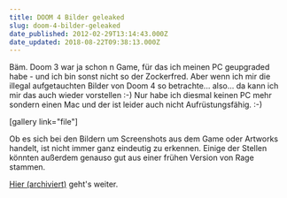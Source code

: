 ```yaml
---
title: DOOM 4 Bilder geleaked
slug: doom-4-bilder-geleaked
date_published: 2012-02-29T13:14:43.000Z
date_updated: 2018-08-22T09:38:13.000Z
---
```


Bäm. Doom 3 war ja schon n Game, für das ich meinen PC geupgraded habe - und ich bin sonst nicht so der Zockerfred. Aber wenn ich mir die illegal aufgetauchten Bilder von Doom 4 so betrachte... also... da kann ich mir das auch wieder vorstellen :-) Nur habe ich diesmal keinen PC mehr sondern einen Mac und der ist leider auch nicht Aufrüstungsfähig. :-)

[gallery link="file"]

Ob es sich bei den Bildern um Screenshots aus dem Game oder Artworks handelt, ist nicht immer ganz eindeutig zu erkennen. Einige der Stellen könnten außerdem genauso gut aus einer frühen Version von Rage stammen.

[Hier (archiviert)](http://web.archive.org/web/20120301094714/http://www.allgamesbeta.com/2012/02/rumor-doom-4-cancelled-leaked.html) geht's weiter.
